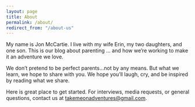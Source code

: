 ```yaml
---
layout: page
title: About
permalink: /about/
redirect_from: "/about-us"
---
```


My name is Jon McCartie. I live with my wife Erin, my two daughters, and one son. This is our blog about parenting … and how we’re working to make it an adventure we love.

We don’t pretend to be perfect parents…not by any means. But what we learn, we hope to share with you. We hope you’ll laugh, cry, and be inspired by reading what we share.

Here is great place to get started. For interviews, media requests, or general questions, contact us at takemeonadventures@gmail.com.